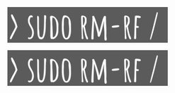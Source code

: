[![Header](https://github.com/vjohniqv/vjohniqv/blob/main/assets/%D0%A1%D0%BD%D0%B8%D0%BC%D0%BE%D0%BA%20%D1%8D%D0%BA%D1%80%D0%B0%D0%BD%D0%B0%202022-10-05%20192529.png)](https://github.com/vjohniqv)


<p class="center-img">
  <img src="https://github.com/vjohniqv/vjohniqv/blob/main/assets/%D0%A1%D0%BD%D0%B8%D0%BC%D0%BE%D0%BA%20%D1%8D%D0%BA%D1%80%D0%B0%D0%BD%D0%B0%202022-10-05%20192529.png" alt="Header"  >
</p>